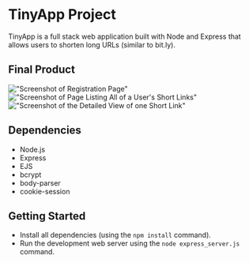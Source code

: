 # TinyApp Project

TinyApp is a full stack web application built with Node and Express that allows users to shorten long URLs (similar to bit.ly).

## Final Product

!["Screenshot of Registration Page"](docs/)
!["Screenshot of Page Listing All of a User's Short Links"](#)
!["Screenshot of the Detailed View of one Short Link"](#)

## Dependencies

- Node.js
- Express
- EJS
- bcrypt
- body-parser
- cookie-session

## Getting Started

- Install all dependencies (using the `npm install` command).
- Run the development web server using the `node express_server.js` command.
